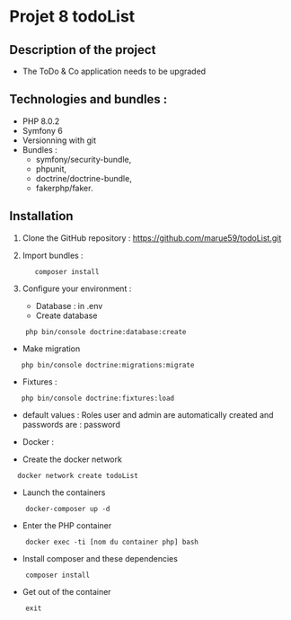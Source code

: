 # Projet 8 todoList

## Description of the project

- The ToDo & Co application needs to be upgraded

## Technologies and bundles :

- PHP 8.0.2
- Symfony 6
- Versionning with git
- Bundles :
  - symfony/security-bundle,
  - phpunit,
  - doctrine/doctrine-bundle,
  - fakerphp/faker.

## Installation

1. Clone the GitHub repository :
   https://github.com/marue59/todoList.git

2. Import bundles :

   ```
      composer install
   ```

3. Configure your environment :

   - Database : in .env
   - Create database

```
    php bin/console doctrine:database:create
```

- Make migration

```
   php bin/console doctrine:migrations:migrate
```

- Fixtures :

```
   php bin/console doctrine:fixtures:load
```

- default values : Roles user and admin are automatically created and passwords are : password

- Docker :
- Create the docker network

```
  docker network create todoList
```

- Launch the containers

```
    docker-composer up -d
```

- Enter the PHP container

```
    docker exec -ti [nom du container php] bash
```

- Install composer and these dependencies

```
    composer install
```

- Get out of the container

```
    exit
```
